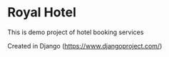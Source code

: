 # Royal Hotel

This is demo project of hotel booking services

Created in Django (https://www.djangoproject.com/)


